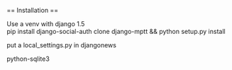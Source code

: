 == Installation ==

Use a venv with django 1.5  
pip install django-social-auth
clone django-mptt && python setup.py install

put a local_settings.py in djangonews

python-sqlite3